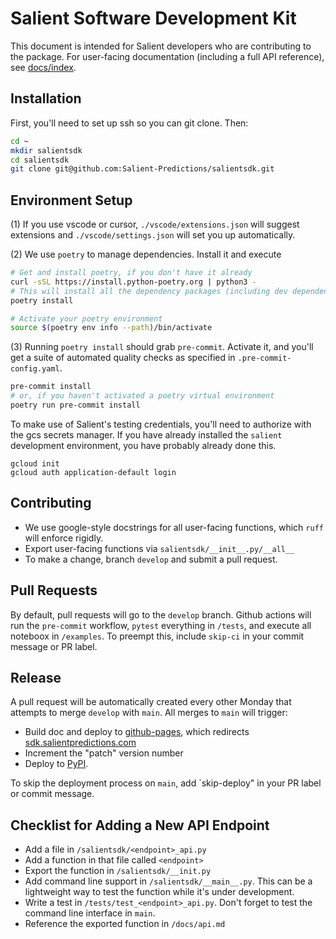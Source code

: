 # Salient Software Development Kit

This document is intended for Salient developers who are contributing to the package.
For user-facing documentation (including a full API reference), see [docs/index](./docs/index.md).

## Installation

First, you'll need to set up ssh so you can git clone. Then:

```bash
cd ~
mkdir salientsdk
cd salientsdk
git clone git@github.com:Salient-Predictions/salientsdk.git
```

## Environment Setup

(1) If you use vscode or cursor, `./vscode/extensions.json` will suggest extensions and `./vscode/settings.json` will set you up automatically.

(2) We use `poetry` to manage dependencies. Install it and execute

```bash
# Get and install poetry, if you don't have it already
curl -sSL https://install.python-poetry.org | python3 -
# This will install all the dependency packages (including dev dependencies)
poetry install

# Activate your poetry environment
source $(poetry env info --path)/bin/activate

```

(3) Running `poetry install` should grab `pre-commit`. Activate it, and you'll get a suite of automated quality checks as specified in `.pre-commit-config.yaml`.

```bash
pre-commit install
# or, if you haven't activated a poetry virtual environment
poetry run pre-commit install
```

To make use of Salient's testing credentials, you'll need to authorize with the gcs secrets manager. If you have already installed the `salient` development environment, you have probably already done this.

```
gcloud init
gcloud auth application-default login
```

## Contributing

- We use google-style docstrings for all user-facing functions, which `ruff` will enforce rigidly.
- Export user-facing functions via `salientsdk/__init__.py/__all__`
- To make a change, branch `develop` and submit a pull request.

## Pull Requests

By default, pull requests will go to the `develop` branch. Github actions will run the `pre-commit` workflow, `pytest` everything in `/tests`, and execute all noteboox in `/examples`. To preempt this, include `skip-ci` in your commit message or PR label.

## Release

A pull request will be automatically created every other Monday that attempts to merge `develop` with `main`. All merges to `main` will trigger:

- Build doc and deploy to [github-pages](https://salient-predictions.github.io/salientsdk/), which redirects [sdk.salientpredictions.com](https://sdk.salientpredictions.com/)
- Increment the "patch" version number
- Deploy to [PyPI](https://pypi.org/project/salientsdk/).

To skip the deployment process on `main`, add `skip-deploy" in your PR label or commit message.

## Checklist for Adding a New API Endpoint

- Add a file in `/salientsdk/<endpoint>_api.py`
- Add a function in that file called `<endpoint>`
- Export the function in `/salientsdk/__init.py`
- Add command line support in `/salientsdk/__main__.py`. This can be a lightweight way to test the function while it's under development.
- Write a test in `/tests/test_<endpoint>_api.py`. Don't forget to test the command line interface in `main`.
- Reference the exported function in `/docs/api.md`
